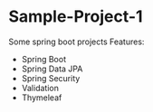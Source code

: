 # Sample-Project-1
Some spring boot projects
Features:
* Spring Boot
* Spring Data JPA
* Spring Security
* Validation
* Thymeleaf
